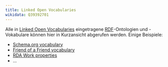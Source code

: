 ```yaml
---
title: Linked Open Vocabularies
wikidata: Q39392701
---
```


Alle in [Linked Open Vocabularies](http://lov.okfn.org/) eingetragene
[RDF](../rdf)-Ontologien und -Vokabulare können hier in Kurzansicht abgerufen
werden. Einige Beispiele:

* [Schema.org vocabulary](lov/schema)
* [Friend of a Friend vocabulary](lov/foaf)
* [RDA Work properties](lov/rdaw)
* ...
